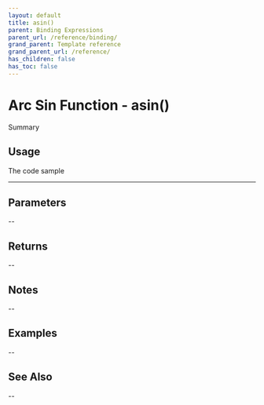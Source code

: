 ```yaml
---
layout: default
title: asin()
parent: Binding Expressions
parent_url: /reference/binding/
grand_parent: Template reference
grand_parent_url: /reference/
has_children: false
has_toc: false
---
```


# Arc Sin Function - asin()

Summary

## Usage

 The code sample

---

## Parameters

--

## Returns 

--

## Notes


-- 

## Examples


--


## See Also


--

